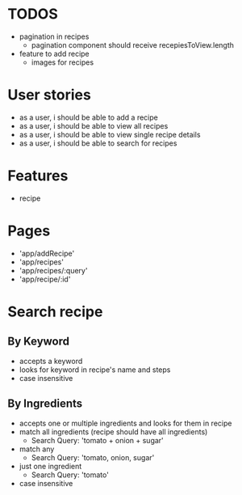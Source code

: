 # TODOS

- pagination in recipes
  - pagination component should receive recepiesToView.length
- feature to add recipe
  - images for recipes

# User stories

- as a user, i should be able to add a recipe
- as a user, i should be able to view all recipes
- as a user, i should be able to view single recipe details
- as a user, i should be able to search for recipes

# Features

- recipe

# Pages

- 'app/addRecipe'
- 'app/recipes'
- 'app/recipes/:query'
- 'app/recipe/:id'

# Search recipe

## By Keyword

- accepts a keyword
- looks for keyword in recipe's name and steps
- case insensitive

## By Ingredients

- accepts one or multiple ingredients and looks for them in recipe
- match all ingredients (recipe should have all ingredients)
  - Search Query: 'tomato + onion + sugar'
- match any
  - Search Query: 'tomato, onion, sugar'
- just one ingredient
  - Search Query: 'tomato'
- case insensitive
